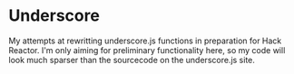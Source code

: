 Underscore
==========

My attempts at rewritting underscore.js functions in preparation for Hack Reactor. I'm only aiming for preliminary functionality here, so my code will look much sparser than the sourcecode on the underscore.js site. 
